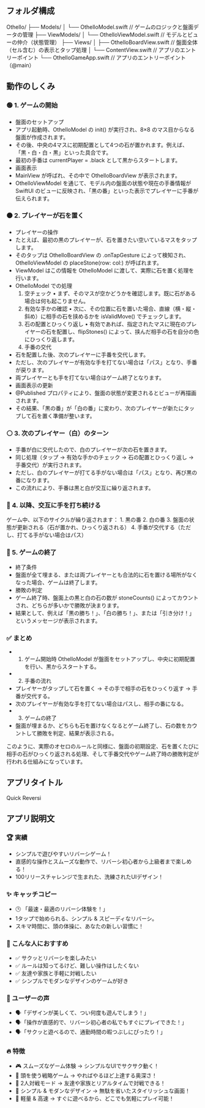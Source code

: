 ## フォルダ構成
Othello/ 
├── Models/
│   └── OthelloModel.swift         // ゲームのロジックと盤面データの管理
├── ViewModels/
│   └── OthelloViewModel.swift     // モデルとビューの仲介（状態管理）
├── Views/
│   ├── OthelloBoardView.swift     // 盤面全体（セル含む）の表示とタップ処理
│   └── ContentView.swift          // アプリのエントリーポイント
└── OthelloGameApp.swift           // アプリのエントリーポイント（@main）


## 動作のしくみ
### 🟢 1. ゲームの開始
* 盤面のセットアップ
* アプリ起動時、OthelloModel の init() が実行され、8×8 のマス目からなる盤面が作成されます。
* その後、中央の4マスに初期配置として4つの石が置かれます。例えば、「黒・白・白・黒」といった具合です。
* 最初の手番は currentPlayer = .black として黒からスタートします。
* 画面表示
* MainView が呼ばれ、その中で OthelloBoardView が表示されます。
* OthelloViewModel を通じて、モデル内の盤面の状態や現在の手番情報が SwiftUI のビューに反映され、「黒の番」といった表示でプレイヤーに手番が伝えられます。

### ⚫ 2. プレイヤーが石を置く
* プレイヤーの操作
* たとえば、最初の黒のプレイヤーが、石を置きたい空いているマスをタップします。
* そのタップは OthelloBoardView の .onTapGesture によって検知され、OthelloViewModel の placeStone(row: col:) が呼ばれます。
* ViewModel はこの情報を OthelloModel に渡して、実際に石を置く処理を行います。
* OthelloModel での処理
    1. 空チェック
    • まず、そのマスが空かどうかを確認します。既に石がある場合は何も起こりません。
    2. 有効な手かの確認
    • 次に、その位置に石を置いた場合、直線（横・縦・斜め）に相手の石を挟めるかを isValidMove() でチェックします。
    3. 石の配置とひっくり返し
    • 有効であれば、指定されたマスに現在のプレイヤーの石を配置し、flipStones() によって、挟んだ相手の石を自分の色にひっくり返します。
    4. 手番の交代
* 石を配置した後、次のプレイヤーに手番を交代します。
* ただし、次のプレイヤーが有効な手を打てない場合は「パス」となり、手番が戻ります。
* 両プレイヤーとも手を打てない場合はゲーム終了となります。
* 画面表示の更新
* @Published プロパティにより、盤面の状態が変更されるとビューが再描画されます。
* その結果、「黒の番」が「白の番」に変わり、次のプレイヤーが新たにタップして石を置く準備が整います。

### ⚪ 3. 次のプレイヤー（白）のターン
* 手番が白に交代したので、白のプレイヤーが次の石を置きます。
* 同じ処理（タップ → 有効な手かのチェック → 石の配置とひっくり返し → 手番交代）が実行されます。
* ただし、白のプレイヤーが打てる手がない場合は「パス」となり、再び黒の番になります。
* この流れにより、手番は黒と白が交互に繰り返されます。

### 🔄 4. 以降、交互に手を打ち続ける
ゲーム中、以下のサイクルが繰り返されます：
    1. 黒の番
    2. 白の番
    3. 盤面の状態が更新される（石が置かれ、ひっくり返される）
    4. 手番が交代する（ただし、打てる手がない場合はパス）
    
### 🛑 5. ゲームの終了
* 終了条件
* 盤面が全て埋まる、または両プレイヤーとも合法的に石を置ける場所がなくなった場合、ゲームは終了します。
* 勝敗の判定
* ゲーム終了時、盤面上の黒と白の石の数が stoneCounts() によってカウントされ、どちらが多いかで勝敗が決まります。
* 結果として、例えば「黒の勝ち！」、「白の勝ち！」、または「引き分け！」というメッセージが表示されます。

### ✅ まとめ
* 1. ゲーム開始時
OthelloModel が盤面をセットアップし、中央に初期配置を行い、黒からスタートする。
* 2. 手番の流れ
* プレイヤーがタップして石を置く → その手で相手の石をひっくり返す → 手番が交代する。
* 次のプレイヤーが有効な手を打てない場合はパスし、相手の番になる。
* 3. ゲームの終了
* 盤面が埋まるか、どちらも石を置けなくなるとゲーム終了し、石の数をカウントして勝敗を判定、結果が表示される。

このように、実際のオセロのルールと同様に、盤面の初期設定、石を置くたびに相手の石がひっくり返される処理、そして手番交代やゲーム終了時の勝敗判定が行われる仕組みになっています。

## アプリタイトル
Quick Reversi


## アプリ説明文
### 🏆 実績
* シンプルで遊びやすいリバーシゲーム！
* 直感的な操作とスムーズな動作で、リバーシ初心者から上級者まで楽しめる！
* 100リリースチャレンジで生まれた、洗練されたUIデザイン！

### ✨ キャッチコピー
* 🕒 「最速・最適のリバーシ体験を！」
* 1タップで始められる、シンプル & スピーディなリバーシ。
* スキマ時間に、頭の体操に、あなたの新しい習慣に！

### 🎯 こんな人におすすめ
* ✅ サクッとリバーシを楽しみたい
* ✅ ルールは知ってるけど、難しい操作はしたくない
* ✅ 友達や家族と手軽に対戦したい
* ✅ シンプルでモダンなデザインのゲームが好き

### 💬 ユーザーの声
* 🗣「デザインが美しくて、つい何度も遊んでしまう！」
* 🗣「操作が直感的で、リバーシ初心者の私でもすぐにプレイできた！」
* 🗣「サクッと遊べるので、通勤時間の暇つぶしにぴったり！」

### 🔥 特徴
* 🎮 スムーズなゲーム体験 → シンプルなUIでサクサク動く！
* 🧠 頭を使う戦略ゲーム → やればやるほど上達する奥深さ！
* 👥 2人対戦モード → 友達や家族とリアルタイムで対戦できる！
* 🎨 シンプル & モダンなデザイン → 無駄を省いたスタイリッシュな画面！
* 🚀 軽量 & 高速 → すぐに遊べるから、どこでも気軽にプレイ可能！

